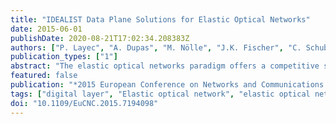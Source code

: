 ```yaml
---
title: "IDEALIST Data Plane Solutions for Elastic Optical Networks"
date: 2015-06-01
publishDate: 2020-08-21T17:02:34.208383Z
authors: ["P. Layec", "A. Dupas", "M. Nölle", "J.K. Fischer", "C. Schubert", "J.M. Fabrega", "M. Svaluto Moreolo", "N. Sambo", "G. Meloni", "F. Fresi", "A. Napoli", "D. Rafique", "M. Bohn", "A. D'Errico", "T. Rahman", "E. Hugues-Salas", "Y. Yan", "S. Yan", "G. Zervas", "D. Simeonidou", "A. Stavdas", "C. Matrakidis", "T. Orphanoudakis"]
publication_types: ["1"]
abstract: "The elastic optical networks paradigm offers a competitive solution in terms of resource utilization to cope with the ever-increasing traffic demand. Specifically, the ability to make a number of previously fixed transmission parameters tunable, for example the data rate or channel spacing, requires an evolution of the node architecture. To fully benefit from elasticity, the data plane should evolve towards a software-defined architecture. In this paper, we report the work carried out in the ICT IDEALIST project and in particular the data plane solutions towards 1Tb/s optical networks with flexgrid and flex-rate technology. Flexibility requires changes in optical cross-connect, transponder as well as in the digital layer. The consortium builds pre-commercial experimental testbeds to validate the proposed building blocks and to analyze candidate applications."
featured: false
publication: "*2015 European Conference on Networks and Communications (EuCNC)*"
tags: ["digital layer", "Elastic optical network", "elastic optical networks", "flex-rate technology", "flexgrid technology", "ICT IDEALIST project", "IDEALIST data plane solution", "optical communication", "optical cross-connect transponder", "Optical fiber networks", "Optical fibers", "optical fibre networks", "Optical filters", "Optical receivers", "Optical signal processing", "optical switches", "resource utilization", "software defined architecture", "telecommunication traffic", "traffic demand"]
doi: "10.1109/EuCNC.2015.7194098"
---
```


